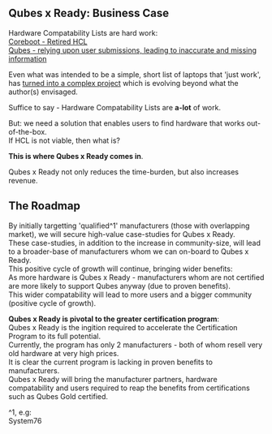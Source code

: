 <h2>Qubes x Ready: Business Case</h2>  

Hardware Compatability Lists are hard work:  
[Coreboot - Retired HCL](https://www.coreboot.org/Supported_Chipsets_and_Devices)  
[Qubes - relying upon user submissions, leading to inaccurate and missing information](https://www.qubes-os.org/hcl/)  

Even what was intended to be a simple, short list of laptops that 'just work', has [turned into a complex project](https://forum.qubes-os.org/t/short-list-of-laptops-desktops-that-work-well-with-qubes-os/5197) which is evolving beyond what the author(s) envisaged.  

Suffice to say - Hardware Compatability Lists are **a-lot** of work.  

But: we need a solution that enables users to find hardware that works out-of-the-box.  
If HCL is not viable, then what is?  

**This is where Qubes x Ready comes in**. 

Qubes x Ready not only reduces the time-burden, but also increases revenue.  

<h2>The Roadmap</h2>  

By initially targetting 'qualified^1' manufacturers (those with overlapping market), we will secure high-value case-studies for Qubes x Ready.  
These case-studies, in addition to the increase in community-size, will lead to a broader-base of manufacturers whom we can on-board to Qubes x Ready.  
This positive cycle of growth will continue, bringing wider benefits:  
As more hardware is Qubes x Ready - manufacturers whom are not certified are more likely to support Qubes anyway (due to proven benefits).  
This wider compatability will lead to more users and a bigger community (positive cycle of growth).  

**Qubes x Ready is pivotal to the greater certification program**:  
Qubes x Ready is the ingition required to accelerate the Certification Program to its full potential.  
Currently, the program has only 2 manufacturers - both of whom resell very old hardware at very high prices.    
It is clear the current program is lacking in proven benefits to manufacturers.  
Qubes x Ready will bring the manufacturer partners, hardware compatability and users required to reap the benefits from certifications such as Qubes Gold certified.  






^1, e.g:  
System76
